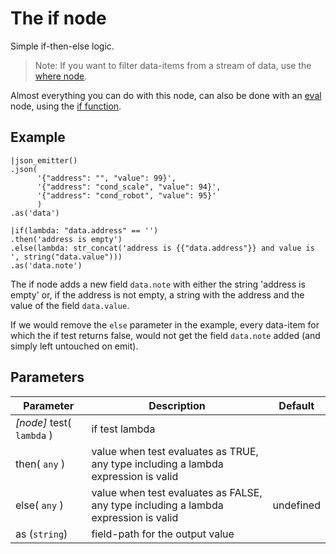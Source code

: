 The if node
=====================

Simple if-then-else logic.

> Note: If you want to filter data-items from a stream of data, use the [where node](where.md).

Almost everything you can do with this node, can also be done with an [eval](eval.md) node, using the [if function](../../dfs_script_language/built-in_functions.md#special-if-function).

Example
-------
```dfs  
|json_emitter()
.json(
      '{"address": "", "value": 99}',
      '{"address": "cond_scale", "value": 94}',
      '{"address": "cond_robot", "value": 95}'
      )
.as('data') 

|if(lambda: "data.address" == '')
.then('address is empty')
.else(lambda: str_concat('address is {{"data.address"}} and value is ', string("data.value")))
.as('data.note')

``` 

The if node adds a new field `data.note` with either the string 'address is empty' or, if the address is not empty,
a string with the address and the value of the field `data.value`.

If we would remove the `else` parameter in the example, every data-item for which the if test returns false, would not get the field
`data.note` added (and simply left untouched on emit).

Parameters
----------

| Parameter                 | Description                                                                         | Default   |
|---------------------------|-------------------------------------------------------------------------------------|-----------|
| _[node]_ test( `lambda` ) | if test lambda                                                                      |           |
| then( `any` )             | value when test evaluates as TRUE, any type including a lambda expression is valid  |           |
| else( `any` )             | value when test evaluates as FALSE, any type including a lambda expression is valid | undefined |
| as (`string`)             | field-path for the output value                                                     |           | 
 